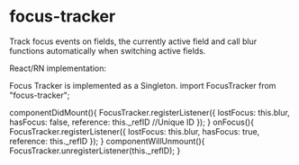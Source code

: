 # focus-tracker

Track focus events on fields, the currently active field and call blur functions automatically when switching active fields.

React/RN implementation:

Focus Tracker is implemented as a Singleton.
import FocusTracker from "focus-tracker";


componentDidMount(){
  FocusTracker.registerListener({
    lostFocus: this.blur,
    hasFocus: false,
    reference: this._refID //Unique ID
  });
}
onFocus(){
  FocusTracker.registerListener({
    lostFocus: this.blur,
    hasFocus: true,
    reference: this._refID
  });
}
componentWillUnmount(){
  FocusTracker.unregisterListener(this._refID);
}
